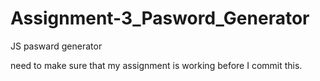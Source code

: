 # Assignment-3_Pasword_Generator
JS pasward generator


need to make sure that my assignment is working before I commit this.
